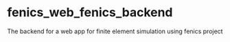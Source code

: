 # fenics_web_fenics_backend
The backend for a web app for finite element simulation using fenics project
